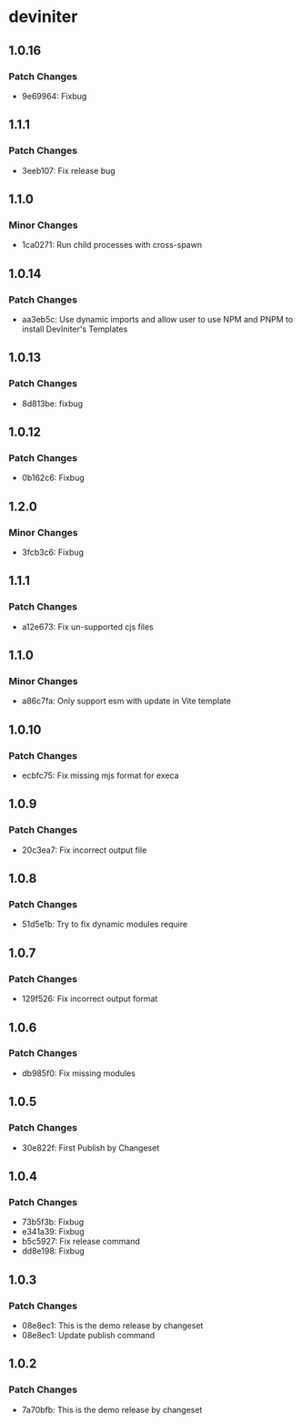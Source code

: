 # deviniter

## 1.0.16

### Patch Changes

- 9e69964: Fixbug

## 1.1.1

### Patch Changes

- 3eeb107: Fix release bug

## 1.1.0

### Minor Changes

- 1ca0271: Run child processes with cross-spawn

## 1.0.14

### Patch Changes

- aa3eb5c: Use dynamic imports and allow user to use NPM and PNPM to install DevIniter's Templates

## 1.0.13

### Patch Changes

- 8d813be: fixbug

## 1.0.12

### Patch Changes

- 0b162c6: Fixbug

## 1.2.0

### Minor Changes

- 3fcb3c6: Fixbug

## 1.1.1

### Patch Changes

- a12e673: Fix un-supported cjs files

## 1.1.0

### Minor Changes

- a86c7fa: Only support esm with update in Vite template

## 1.0.10

### Patch Changes

- ecbfc75: Fix missing mjs format for execa

## 1.0.9

### Patch Changes

- 20c3ea7: Fix incorrect output file

## 1.0.8

### Patch Changes

- 51d5e1b: Try to fix dynamic modules require

## 1.0.7

### Patch Changes

- 129f526: Fix incorrect output format

## 1.0.6

### Patch Changes

- db985f0: Fix missing modules

## 1.0.5

### Patch Changes

- 30e822f: First Publish by Changeset

## 1.0.4

### Patch Changes

- 73b5f3b: Fixbug
- e341a39: Fixbug
- b5c5927: Fix release command
- dd8e198: Fixbug

## 1.0.3

### Patch Changes

- 08e8ec1: This is the demo release by changeset
- 08e8ec1: Update publish command

## 1.0.2

### Patch Changes

- 7a70bfb: This is the demo release by changeset
